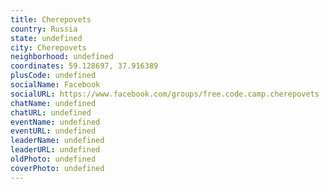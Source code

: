 ```yaml
---
title: Cherepovets
country: Russia
state: undefined
city: Cherepovets
neighborhood: undefined
coordinates: 59.128697, 37.916389
plusCode: undefined
socialName: Facebook
socialURL: https://www.facebook.com/groups/free.code.camp.cherepovets
chatName: undefined
chatURL: undefined
eventName: undefined
eventURL: undefined
leaderName: undefined
leaderURL: undefined
oldPhoto: undefined
coverPhoto: undefined
---
```

